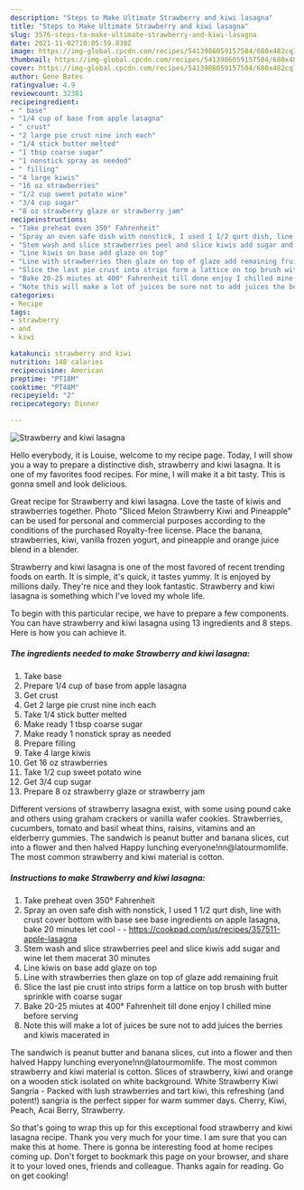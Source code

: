```yaml
---
description: "Steps to Make Ultimate Strawberry and kiwi lasagna"
title: "Steps to Make Ultimate Strawberry and kiwi lasagna"
slug: 3576-steps-to-make-ultimate-strawberry-and-kiwi-lasagna
date: 2021-11-02T10:05:59.830Z
image: https://img-global.cpcdn.com/recipes/5413986059157504/680x482cq70/strawberry-and-kiwi-lasagna-recipe-main-photo.jpg
thumbnail: https://img-global.cpcdn.com/recipes/5413986059157504/680x482cq70/strawberry-and-kiwi-lasagna-recipe-main-photo.jpg
cover: https://img-global.cpcdn.com/recipes/5413986059157504/680x482cq70/strawberry-and-kiwi-lasagna-recipe-main-photo.jpg
author: Gene Bates
ratingvalue: 4.9
reviewcount: 32381
recipeingredient:
- " base"
- "1/4 cup of base from apple lasagna"
- " crust"
- "2 large pie crust nine inch each"
- "1/4 stick butter melted"
- "1 tbsp coarse sugar"
- "1 nonstick spray as needed"
- " filling"
- "4 large kiwis"
- "16 oz strawberries"
- "1/2 cup sweet potato wine"
- "3/4 cup sugar"
- "8 oz strawberry glaze or strawberry jam"
recipeinstructions:
- "Take preheat oven 350° Fahrenheit"
- "Spray an oven safe dish with nonstick, I used 1 1/2 qurt dish, line with crust cover bottom with base see base ingredients on apple lasagna, bake 20 minutes let cool  https://cookpad.com/us/recipes/357511-apple-lasagna"
- "Stem wash and slice strawberries peel and slice kiwis add sugar and wine let them macerat 30 minutes"
- "Line kiwis on base add glaze on top"
- "Line with strawberries then glaze on top of glaze add remaining fruit"
- "Slice the last pie crust into strips form a lattice on top brush with butter sprinkle with coarse sugar"
- "Bake 20-25 miutes at 400° Fahrenheit till done enjoy I chilled mine before serving"
- "Note this will make a lot of juices be sure not to add juices the berries and  kiwis macerated in"
categories:
- Recipe
tags:
- strawberry
- and
- kiwi

katakunci: strawberry and kiwi 
nutrition: 148 calories
recipecuisine: American
preptime: "PT18M"
cooktime: "PT48M"
recipeyield: "2"
recipecategory: Dinner

---
```



![Strawberry and kiwi lasagna](https://img-global.cpcdn.com/recipes/5413986059157504/680x482cq70/strawberry-and-kiwi-lasagna-recipe-main-photo.jpg)

Hello everybody, it is Louise, welcome to my recipe page. Today, I will show you a way to prepare a distinctive dish, strawberry and kiwi lasagna. It is one of my favorites food recipes. For mine, I will make it a bit tasty. This is gonna smell and look delicious.

Great recipe for Strawberry and kiwi lasagna. Love the taste of kiwis and strawberries together. Photo &#34;Sliced Melon Strawberry Kiwi and Pineapple&#34; can be used for personal and commercial purposes according to the conditions of the purchased Royalty-free license. Place the banana, strawberries, kiwi, vanilla frozen yogurt, and pineapple and orange juice blend in a blender.

Strawberry and kiwi lasagna is one of the most favored of recent trending foods on earth. It is simple, it's quick, it tastes yummy. It is enjoyed by millions daily. They're nice and they look fantastic. Strawberry and kiwi lasagna is something which I've loved my whole life.


To begin with this particular recipe, we have to prepare a few components. You can have strawberry and kiwi lasagna using 13 ingredients and 8 steps. Here is how you can achieve it.

<!--inarticleads1-->

##### The ingredients needed to make Strawberry and kiwi lasagna:

1. Take  base
1. Prepare 1/4 cup of base from apple lasagna
1. Get  crust
1. Get 2 large pie crust nine inch each
1. Take 1/4 stick butter melted
1. Make ready 1 tbsp coarse sugar
1. Make ready 1 nonstick spray as needed
1. Prepare  filling
1. Take 4 large kiwis
1. Get 16 oz strawberries
1. Take 1/2 cup sweet potato wine
1. Get 3/4 cup sugar
1. Prepare 8 oz strawberry glaze or strawberry jam


Different versions of strawberry lasagna exist, with some using pound cake and others using graham crackers or vanilla wafer cookies. Strawberries, cucumbers, tomato and basil wheat thins, raisins, vitamins and an elderberry gummies. The sandwich is peanut butter and banana slices, cut into a flower and then halved Happy lunching everyone!nn@latourmomlife. The most common strawberry and kiwi material is cotton. 

<!--inarticleads2-->

##### Instructions to make Strawberry and kiwi lasagna:

1. Take preheat oven 350° Fahrenheit
1. Spray an oven safe dish with nonstick, I used 1 1/2 qurt dish, line with crust cover bottom with base see base ingredients on apple lasagna, bake 20 minutes let cool -  - https://cookpad.com/us/recipes/357511-apple-lasagna
1. Stem wash and slice strawberries peel and slice kiwis add sugar and wine let them macerat 30 minutes
1. Line kiwis on base add glaze on top
1. Line with strawberries then glaze on top of glaze add remaining fruit
1. Slice the last pie crust into strips form a lattice on top brush with butter sprinkle with coarse sugar
1. Bake 20-25 miutes at 400° Fahrenheit till done enjoy I chilled mine before serving
1. Note this will make a lot of juices be sure not to add juices the berries and  kiwis macerated in


The sandwich is peanut butter and banana slices, cut into a flower and then halved Happy lunching everyone!nn@latourmomlife. The most common strawberry and kiwi material is cotton. Slices of strawberry, kiwi and orange on a wooden stick isolated on white background. White Strawberry Kiwi Sangria - Packed with lush strawberries and tart kiwi, this refreshing (and potent!) sangria is the perfect sipper for warm summer days. Cherry, Kiwi, Peach, Acai Berry, Strawberry. 

So that's going to wrap this up for this exceptional food strawberry and kiwi lasagna recipe. Thank you very much for your time. I am sure that you can make this at home. There is gonna be interesting food at home recipes coming up. Don't forget to bookmark this page on your browser, and share it to your loved ones, friends and colleague. Thanks again for reading. Go on get cooking!
